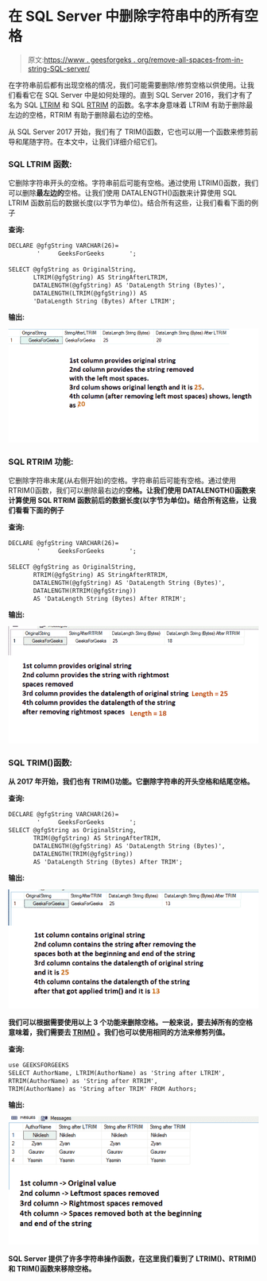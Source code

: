 # 在 SQL Server 中删除字符串中的所有空格

> 原文:[https://www . geesforgeks . org/remove-all-spaces-from-in-string-SQL-server/](https://www.geeksforgeeks.org/remove-all-spaces-from-a-string-in-sql-server/)

在字符串前后都有出现空格的情况，我们可能需要删除/修剪空格以供使用。让我们看看它在 SQL Server 中是如何处理的。直到 SQL Server 2016，我们才有了名为 SQL [LTRIM](https://www.geeksforgeeks.org/ltrim-function-in-sql-server/) 和 SQL [RTRIM](https://www.geeksforgeeks.org/rtrim-function-in-sql-server/) 的函数。名字本身意味着 LTRIM 有助于删除最左边的空格，RTRIM 有助于删除最右边的空格。

从 SQL Server 2017 开始，我们有了 TRIM()函数，它也可以用一个函数来修剪前导和尾随字符。在本文中，让我们详细介绍它们。

### **SQL LTRIM 函数:**

它删除字符串开头的空格。字符串前后可能有空格。通过使用 LTRIM()函数，我们可以删除**最左边的**空格。让我们使用 DATALENGTH()函数来计算使用 SQL LTRIM 函数前后的数据长度(以字节为单位)。结合所有这些，让我们看看下面的例子

**查询:**

```
DECLARE @gfgString VARCHAR(26)= 
        '     GeeksForGeeks       ';

SELECT @gfgString as OriginalString, 
       LTRIM(@gfgString) AS StringAfterLTRIM, 
       DATALENGTH(@gfgString) AS 'DataLength String (Bytes)', 
       DATALENGTH(LTRIM(@gfgString)) AS
       'DataLength String (Bytes) After LTRIM';
```

**输出:**

![](img/ff6b10241b263a8dbfeecb97b60e38ca.png)

### **SQL RTRIM 功能:**

它删除字符串末尾(从右侧开始)的空格。字符串前后可能有空格。通过使用 RTRIM()函数，我们可以删除最右边的**空格。让我们使用 DATALENGTH()函数来计算使用 SQL RTRIM 函数前后的数据长度(以字节为单位)。结合所有这些，让我们看看下面的例子**

****查询:****

```
DECLARE @gfgString VARCHAR(26)=
        '     GeeksForGeeks       ';

SELECT @gfgString as OriginalString, 
       RTRIM(@gfgString) AS StringAfterRTRIM, 
       DATALENGTH(@gfgString) AS 'DataLength String (Bytes)', 
       DATALENGTH(RTRIM(@gfgString))
       AS 'DataLength String (Bytes) After RTRIM';
```

****输出:****

**![](img/dbecd9ccd10123f4fad6347b6ea5ecbc.png)**

### ****SQL TRIM()函数:****

**从 2017 年开始，我们也有 TRIM()功能。它删除字符串的开头空格和结尾空格。**

****查询:****

```
DECLARE @gfgString VARCHAR(26)= 
        '     GeeksForGeeks       ';
SELECT @gfgString as OriginalString, 
       TRIM(@gfgString) AS StringAfterTRIM, 
       DATALENGTH(@gfgString) AS 'DataLength String (Bytes)', 
       DATALENGTH(TRIM(@gfgString))
       AS 'DataLength String (Bytes) After TRIM';
```

****输出:****

**![](img/fc0ef211047f100d03bbb57bc7da3758.png)**

**我们可以根据需要使用以上 3 个功能来删除空格。一般来说，要去掉所有的空格意味着，我们需要去 [TRIM()](https://www.geeksforgeeks.org/trim-function-in-sql-server/) 。我们也可以使用相同的方法来修剪列值。**

****查询:****

```
use GEEKSFORGEEKS
SELECT AuthorName, LTRIM(AuthorName) as 'String after LTRIM', RTRIM(AuthorName) as 'String after RTRIM', 
TRIM(AuthorName) as 'String after TRIM' FROM Authors;
```

****输出:****

**![](img/86bfce29821bfda2f4b2dbba258ef2c0.png)**

**SQL Server 提供了许多字符串操作函数，在这里我们看到了 LTRIM()、RTRIM()和 TRIM()函数来移除空格。**